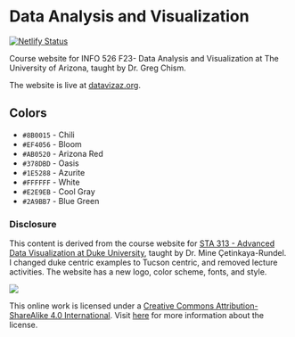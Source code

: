 # Data Analysis and Visualization

[![Netlify Status](https://api.netlify.com/api/v1/badges/b3d28610-25b7-4d03-a3dd-bb87d7690b2c/deploy-status)](https://app.netlify.com/sites/datavizaz/deploys)

Course website for INFO 526 F23- Data Analysis and Visualization at The University of Arizona, taught by Dr. Greg Chism.

The website is live at [datavizaz.org](http://datavizaz.org/).

## Colors

-   `#8B0015` - Chili
-   `#EF4056` - Bloom
-   `#AB0520` - Arizona Red
-   `#378DBD` - Oasis
-   `#1E5288` - Azurite
-   `#FFFFFF` - White
-   `#E2E9EB` - Cool Gray
-   `#2A9BB7` - Blue Green

### Disclosure

This content is derived from the course website for [STA 313 - Advanced Data Visualization at Duke University](https://vizdata.org/), taught by Dr. Mine Çetinkaya-Rundel. I changed duke centric examples to Tucson centric, and removed lecture activities. The website has a new logo, color scheme, fonts, and style.

[![](https://licensebuttons.net/l/by-sa/4.0/88x31.png)](https://creativecommons.org/licenses/by-sa/4.0/)

This online work is licensed under a [Creative Commons Attribution-ShareAlike 4.0 International](https://creativecommons.org/licenses/by-sa/4.0/). Visit [here](https://github.com/dukestatsciintrods/blob/master/LICENSE.md) for more information about the license.
